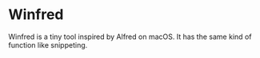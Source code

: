 # Winfred
Winfred is a tiny tool inspired by Alfred on macOS. It has the same kind of function like snippeting.
